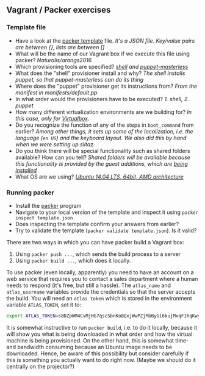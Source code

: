 Vagrant / Packer exercises
-------------------------
### Template file
* Have a look at the [packer template](https://github.com/rvosa/arangs2016/blob/master/conf/vagrant/template.json) file. _It's a JSON file. Key/value pairs are between {}, lists are between []_
* What will be the name of our Vagrant box if we execute this file using packer? _Naturalis/arangs2016_
* Which provisioning tools are specified? _[shell](https://github.com/rvosa/arangs2016/blob/master/conf/vagrant/template.json#L11) and [puppet-masterless](https://github.com/rvosa/arangs2016/blob/master/conf/vagrant/template.json#L25)_
* What does the "shell" provisioner install and why? _The shell installs puppet, so that puppet-masterless can do its thing_
* Where does the "puppet" provisioner get its instructions from? _From the manifest in manifests/default.pp_
* In what order would the provisioners have to be executed? _1. shell, 2. puppet_
* How many different virtualization environments are we building for? _In this case, only for [Virtualbox](https://github.com/rvosa/arangs2016/blob/master/conf/vagrant/template.json#L31)._
* Do you recognize the function of any of the steps in `boot_command` from earlier? _Among other things, it sets up some of the localization, i.e. the language (`en US`) and the keyboard layout. We also did this by hand when we were setting up slitaz._ 
* Do you think there will be special functionality such as shared folders available? How can you tell? _Shared folders will be available because this functionality is provided by the guest additions, which are [being installed](https://github.com/rvosa/arangs2016/blob/master/conf/vagrant/template.json#L54)_ 
* What OS are we using? _[Ubuntu 14.04 LTS, 64bit, AMD architecture](https://github.com/rvosa/arangs2016/blob/master/conf/vagrant/template.json#L48)_

### Running packer
* Install the [packer](http://packer.io) program
* Navigate to your local version of the template and inspect it using `packer inspect template.json`
* Does inspecting the template confirm your answers from earlier?
* Try to validate the template (`packer validate template.json`). Is it valid?

There are two ways in which you can have packer build a Vagrant box:
 1. Using `packer push ...`, which sends the build process to a server
 2. Using `packer build ...`, which does it locally.

To use packer (even locally, apparently) you need to have an account on a web service that 
requires you to contact a sales department where a human needs to respond (it's free, but 
still a hassle). The `atlas_name` and `atlas_username` variables provide the credentials so 
that the server accepts the build. You will need an `atlas token` which is stored in the 
environment variable `ATLAS_TOKEN`, set it to:

```bash
export ATLAS_TOKEN=s8DZpWM4CvMjHG7qscSbnKoBQxjWwPZjMbByGi6kujMxqF1hqKwyUssovMQzqyFY8W4
```

It is somewhat instructive to run `packer build`, i.e. to do it locally, because it will 
show you what is being downloaded in what order and how the virtual machine is being 
provisioned. On the other hand, this is somewhat time- and bandwidth consuming because
an Ubuntu image needs to be downloaded. Hence, be aware of this possibility but consider
carefully if this is something you actually want to do right now. (Maybe we should do it
centrally on the projector?)
